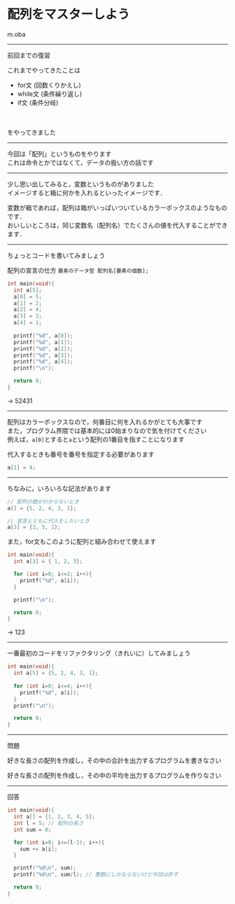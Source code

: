 # 配列をマスターしよう
m.oba

---

前回までの復習

>>>

これまでやってきたことは
<br>
- for文 (回数くりかえし)
- while文 (条件繰り返し)
- if文 (条件分岐)
<br>
<br>
をやってきました

---

今回は「配列」というものをやります<br>
これは命令とかではなくて，データの扱い方の話です

---

少し思い出してみると，変数というものがありました<br>
イメージすると箱に何かを入れるといったイメージです．

>>>

変数が箱であれば，配列は箱がいっぱいついているカラーボックスのようなものです．<br>
おいしいところは，同じ変数名（配列名）でたくさんの値を代入することができます．

---

ちょっとコードを書いてみましょう

>>>

配列の宣言の仕方
`要素のデータ型 配列名[要素の個数];`

>>>

```c
int main(void){
  int a[5];
  a[0] = 5;
  a[1] = 2;
  a[2] = 4;
  a[3] = 3;
  a[4] = 1;
  
  printf("%d", a[0]);
  printf("%d", a[1]);
  printf("%d", a[2]);
  printf("%d", a[3]);
  printf("%d", a[4]);
  printf("\n");

  return 0;
}
```
-> 52431

---

配列はカラーボックスなので，何番目に何を入れるかがとても大事です<br>
また，プログラム界隈では基本的には0始まりなので気を付けてください<br>
例えば，`a[0]`とすると`a`という配列の1番目を指すことになります<br>

>>>

代入するときも番号を番号を指定する必要があります

```c
a[1] = 4;
```

---

ちなみに，いろいろな記法があります<br>

```c
// 配列の数がわからないとき
a[] = {5, 2, 4, 3, 1};

// 宣言とともに代入をしたいとき
a[3] = {3, 5, 1};

```

>>>

また，for文もこのように配列と組み合わせて使えます

```c
int main(void){
  int a[3] = { 1, 2, 3};

  for (int i=0; i<=2; i++){
    printf("%d", a[i]);
  }

  printf("\n");

  return 0;
}
```

-> 123

---

一番最初のコードをリファクタリング（きれいに）してみましょう

>>>

```c
int main(void){
  int a[5] = {5, 2, 4, 3, 1};
  
  for (int i=0; i<=4; i++){
    printf("%d", a[i]);
  }
  printf("\n");

  return 0;
}
```

---

問題

>>>

好きな長さの配列を作成し，その中の合計を出力するプログラムを書きなさい

>>>

好きな長さの配列を作成し，その中の平均を出力するプログラムを作りなさい

---

回答

>>>

```c
int main(void){
  int a[] = {1, 2, 3, 4, 5};
  int l = 5; // 配列の長さ
  int sum = 0;

  for (int i=0; i<=(l-1); i++){
    sum += a[i];
  }

  printf("%d\n", sum);
  printf("%d\n", sum/l); // 整数にしかならないけど今回は許す

  return 0;
}
```
